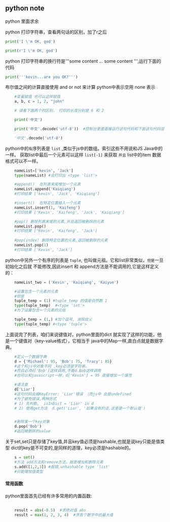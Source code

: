 ##  python note
python 里面求余

python 打印字符串，查看两句话的区别，加了r之后

```python
print('I \'m OK, god')   

print(r'I \'m OK, god')
```

python 打印字符串的换行符是'''some content ... some content ''',运行下面的代码

```python
print('''kevin...are you OK?''')
```

布尔值之间的计算直接使用  and or not 来计算
python中表示空用 none 表示

```python
    #变量赋值 也可以这样赋值
    a, b, c = 1, 2, "john"
```


```python
    # 请看下面两个的区别， 打印的长度分别是 6 和 2

    print('中文')

    print('中文'.decode('utf-8'))  #控制台里面直接运行这句代码和下面这句代码显示的值不同 

    '中文'.decode('utf-8')
```

python中的`有`序列表是 `list` ,类似于js中的数组。索引这些不用说和JS Java中的一样。
获取list中最后一个元素可以这样 `list[-1]` 来获取
`并且` list中的item 数据格式可以不一样。

```python
    nameList=['kevin', 'Jack'] 
    type(nameList) #会打印出 <type 'list'>

    #append()  在列表末尾增加一个元素
    nameList.append('Kaiqiang')
    #打印结果 ['kevin', 'Jack', 'Kaiqiang'] 

    #insert()  在特定位置插入一个元素
    nameList.insert(1, 'Kaifeng')
    #打印结果 ['Kevin', 'Kaifeng', 'Jack', 'Kaiqiang']

    #pop() 删除列表末尾的元素,并且返回被删除的元素
    nameList.pop()
    #打印结果 ['Kevin', 'Kaifeng', 'Jack']
    
    #pop(index) 删除特定位置的元素,返回被删除的元素
    nameList.pop(1)
    #打印结果 ['Kevin', 'Jack']
```
python中另外一个有序的列表是 `tuple`, 也叫做元祖。它和list非常类似，`但是`一旦初始化之后就
不能修改,因此insert 和 append方法是不能调用的,它是这样定义的：

```python
    nameList_two = ('Kevin', 'Kaiqiang', 'Kaiyue')

    #设置包含一个元素的元素
    #但是
    tuple_temp = (1) #tuple_temp 的值是自然数 1
    type(tuple_temp)  #<type 'int'>
    #为了设置包含一个元素的元组

    tuple_temp = (1,) #加个逗号, 消除歧义
    type(tuple_temp) #<type 'tuple'>
```

上面说完了列表，咱们来说键值对，python里面的dict 就实现了这样的功能，他是一个键值对（key-value格式），它相当于
java中的Map一样,直白点就是数据字典。

```python
    #定义一个数据字典
    d = {'Michael': 95, 'Bob': 75, 'Tracy': 85} 
    #这个和js中对象不同 ,key必须是字符串。
    #而且必须d['Bob']这样调用,不能d.Bob这样调用
    #也可以和javascript一样，d['Kevin'] = 95 直接增加一个属性

    #请注意
    d['Liar']   
    #这句代码会报KeyError: 'Liar'错误 （而js中 会是undefined
    #为了避免错误,两种方式
    # 1) 先判断,  isInDict = 'Liar' in d 
    # 2) 使用get方法  d.get('Liar', '如果没有的话,这里是一个默认值')


    #删除某一个key对象
    d.pop('Bob') 
    #返回被删除的value
``` 

关于set,set只是存储了key值,并且key值必须是hashable,也就是说key只能是值类型 
dict的key是不可变的,是同样的道理，key必须是hashable的。

```python
    s = set()
    #方法 add方法和remove方法，就是增加和删除元素
    s.add([1,2,3]) #报错,unhashable type 'list'
    #只能增加值类型
```


#### 常用函数
python里面首先已经有许多常用的内置函数:
```python
    
    result = abs(-0.5)  #求绝对值 abs
    result = max(1, 2, 3, 4)  #求各个数字中的最大值
```

